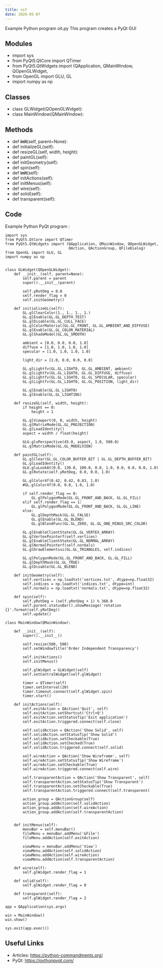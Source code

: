 ```yaml
---
title: oit
date: 2020-05-07
---
```

Example Python program oit.py
This program creates a PyQt GUI

## Modules

* import sys
* from PyQt5.QtCore import QTimer
* from PyQt5.QtWidgets import (QApplication, QMainWindow, QOpenGLWidget,
* from OpenGL import GLU, GL
* import numpy as np

## Classes

* class GLWidget(QOpenGLWidget):
* class MainWindow(QMainWindow):

## Methods

* def __init__(self, parent=None):
* def initializeGL(self):
* def resizeGL(self, width, height):
* def paintGL(self):
* def initGeometry(self):
* def spin(self):
* def __init__(self):
* def initActions(self):
* def initMenus(self):
* def wire(self):
* def solid(self):
* def transparent(self):

## Code

Example Python PyQt program :

    import sys
    from PyQt5.QtCore import QTimer
    from PyQt5.QtWidgets import (QApplication, QMainWindow, QOpenGLWidget,
                                 QAction, QActionGroup, QFileDialog)
    from OpenGL import GLU, GL
    import numpy as np
    
    
    class GLWidget(QOpenGLWidget):
        def __init__(self, parent=None):
            self.parent = parent
            super().__init__(parent)
            
            self.yRotDeg = 0.0       
            self.render_flag = 0
            self.initGeometry()
    
        def initializeGL(self):
            GL.glClearColor(1., 1., 1., 1.)
            GL.glEnable(GL.GL_DEPTH_TEST)
            GL.glDisable(GL.GL_CULL_FACE)
            GL.glColorMaterial(GL.GL_FRONT, GL.GL_AMBIENT_AND_DIFFUSE)
            GL.glEnable(GL.GL_COLOR_MATERIAL)
            GL.glShadeModel(GL.GL_SMOOTH)
    
            ambient = [0.0, 0.0, 0.0, 1.0]
            diffuse = [1.0, 1.0, 1.0, 1.0]
            specular = [1.0, 1.0, 1.0, 1.0]
    
            light_dir = [1.0, 0.0, 0.0, 0.0]
    
            GL.glLightfv(GL.GL_LIGHT0, GL.GL_AMBIENT, ambient)
            GL.glLightfv(GL.GL_LIGHT0, GL.GL_DIFFUSE, diffuse)
            GL.glLightfv(GL.GL_LIGHT0, GL.GL_SPECULAR, specular)
            GL.glLightfv(GL.GL_LIGHT0, GL.GL_POSITION, light_dir)
    
            GL.glEnable(GL.GL_LIGHT0)
            GL.glEnable(GL.GL_LIGHTING)
    
        def resizeGL(self, width, height):
            if height == 0:
                height = 1
    
            GL.glViewport(0, 0, width, height)
            GL.glMatrixMode(GL.GL_PROJECTION)
            GL.glLoadIdentity()
            aspect = width / float(height)
    
            GLU.gluPerspective(45.0, aspect, 1.0, 500.0)
            GL.glMatrixMode(GL.GL_MODELVIEW)
    
        def paintGL(self):
            GL.glClear(GL.GL_COLOR_BUFFER_BIT | GL.GL_DEPTH_BUFFER_BIT)
            GL.glLoadIdentity()
            GLU.gluLookAt(0.0, 130.0, 100.0, 0.0, 1.0, 0.0, 0.0, 0.0, 1.0)       
            GL.glRotate(self.yRotDeg, 0.0, 0.0, 1.0)
    
            GL.glColor4f(0.42, 0.42, 0.83, 1.0)
            #GL.glColor4f(0.0, 0.0, 1.0, 1.0)
            
            if self.render_flag == 0:
                GL.glPolygonMode(GL.GL_FRONT_AND_BACK, GL.GL_FILL)
            elif self.render_flag == 1:
                GL.glPolygonMode(GL.GL_FRONT_AND_BACK, GL.GL_LINE)
            else:
                GL.glDepthMask(GL.GL_FALSE)
                GL.glEnable(GL.GL_BLEND)
                GL.glBlendFunc(GL.GL_ZERO, GL.GL_ONE_MINUS_SRC_COLOR)
    
            GL.glEnableClientState(GL.GL_VERTEX_ARRAY)
            GL.glVertexPointerf(self.vertices)
            GL.glEnableClientState(GL.GL_NORMAL_ARRAY)
            GL.glNormalPointerf(self.normals)
            GL.glDrawElementsui(GL.GL_TRIANGLES, self.indices)
    
            GL.glPolygonMode(GL.GL_FRONT_AND_BACK, GL.GL_FILL)
            GL.glDepthMask(GL.GL_TRUE)
            GL.glDisable(GL.GL_BLEND)
    
        def initGeometry(self):
            self.vertices = np.loadtxt('vertices.txt', dtype=np.float32)
            self.indices = np.loadtxt('indices.txt', dtype=int)
            self.normals = np.loadtxt('normals.txt', dtype=np.float32)
    
        def spin(self):
            self.yRotDeg = (self.yRotDeg + 1) % 360.0
            self.parent.statusBar().showMessage('rotation {}'.format(self.yRotDeg))
            self.update()
    
    class MainWindow(QMainWindow):
    
        def __init__(self):
            super().__init__()
    
            self.resize(500, 500)
            self.setWindowTitle('Order Independent Transparency')
    
            self.initActions()
            self.initMenus()
    
            self.glWidget = GLWidget(self)
            self.setCentralWidget(self.glWidget)
    
            timer = QTimer(self)
            timer.setInterval(20)
            timer.timeout.connect(self.glWidget.spin)
            timer.start()
    
        def initActions(self):
            self.exitAction = QAction('Quit', self)
            self.exitAction.setShortcut('Ctrl+Q')
            self.exitAction.setStatusTip('Exit application')
            self.exitAction.triggered.connect(self.close)
    
            self.solidAction = QAction('Show Solid', self)
            self.solidAction.setStatusTip('Show Solid')
            self.solidAction.setCheckable(True)
            self.solidAction.setChecked(True)
            self.solidAction.triggered.connect(self.solid)
    
            self.wireAction = QAction('Show Wireframe', self)
            self.wireAction.setStatusTip('Show Wireframe')
            self.wireAction.setCheckable(True)
            self.wireAction.triggered.connect(self.wire)
    
            self.transparentAction = QAction('Show Transparent', self)
            self.transparentAction.setStatusTip('Show Transparent')
            self.transparentAction.setCheckable(True)
            self.transparentAction.triggered.connect(self.transparent)
    
            action_group = QActionGroup(self)
            action_group.addAction(self.solidAction)
            action_group.addAction(self.wireAction)
            action_group.addAction(self.transparentAction)
    
    
        def initMenus(self):
            menuBar = self.menuBar()
            fileMenu = menuBar.addMenu('&File')
            fileMenu.addAction(self.exitAction)
    
            viewMenu = menuBar.addMenu('View')
            viewMenu.addAction(self.solidAction)
            viewMenu.addAction(self.wireAction)
            viewMenu.addAction(self.transparentAction)
    
        def wire(self):
            self.glWidget.render_flag = 1
        
        def solid(self):
            self.glWidget.render_flag = 0
        
        def transparent(self):
            self.glWidget.render_flag = 2
    
    app = QApplication(sys.argv)
    
    win = MainWindow()
    win.show()
    
    sys.exit(app.exec())
    

## Useful Links

- Articles: https://python-commandments.org/
- PyQt: https://pythonpyqt.com/
